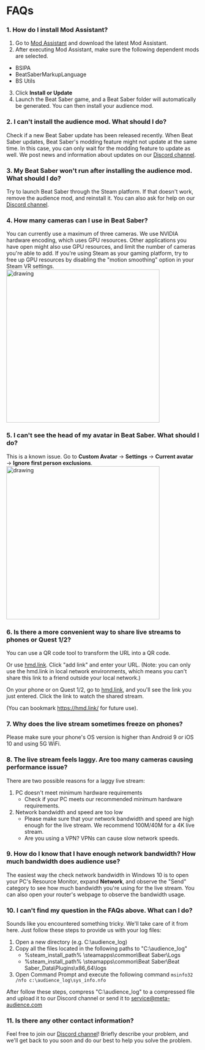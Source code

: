 # FAQs


### 1. How do I install Mod Assistant?
1. Go to [Mod Assistant](https://github.com/Assistant/ModAssistant/releases/tag/v1.1.28) and download the latest Mod Assistant.
2. After executing Mod Assistant, make sure the following dependent mods are selected.
* BSIPA
* BeatSaberMarkupLanguage
* BS Utils 
3. Click **Install or Update**
4. Launch the Beat Saber game, and a Beat Saber folder will automatically be generated. You can then install your audience mod.

### 2. I can't install the audience mod. What should I do?
Check if a new Beat Saber update has been released recently. When Beat Saber updates, Beat Saber's modding feature might not update at the same time. In this case, you can only wait for the modding feature to update as well. We post news and information about updates on our [Discord channel](https://discord.com/invite/T2aKHMGbU2).
  
### 3. My Beat Saber won't run after installing the audience mod. What should I do?
Try to launch Beat Saber through the Steam platform. If that doesn't work, remove the audience mod, and reinstall it. You can also ask for help on our [Discord channel](https://discord.com/invite/T2aKHMGbU2).

### 4. How many cameras can I use in Beat Saber?
You can currently use a maximum of three cameras. We use NVIDIA hardware encoding, which uses GPU resources. Other applications you have open might also use GPU resources, and limit the number of cameras you're able to add. If you're using Steam as your gaming platform, try to free up GPU resources by disabling the "motion smoothing" option in your Steam VR settings.
<img src="https://imgur.com/fjA2PxY.jpg" alt="drawing" width="400"/>

### 5. I can't see the head of my avatar in Beat Saber. What should I do?
This is a known issue. Go to **Custom Avatar** → **Settings** → **Current avatar** → **Ignore first person exclusions**.
<img src="https://imgur.com/Al5D8Ow.jpg" alt="drawing" width="400"/>
  
### 6. Is there a more convenient way to share live streams to phones or Quest 1/2?
You can use a QR code tool to transform the URL into a QR code. 

Or use [hmd.link](https://hmd.link/). Click "add link" and enter your URL. (Note: you can only use the hmd.link in local network environments, which means you can't share this link to a friend outside your local network.)

On your phone or on Quest 1/2, go to [hmd.link](https://hmd.link/), and you'll see the link you just entered. Click the link to watch the shared stream.

(You can bookmark https://hmd.link/ for future use).

### 7. Why does the live stream sometimes freeze on phones?
Please make sure your phone's OS version is higher than Android 9 or iOS 10 and using 5G WiFi. 

### 8. The live stream feels laggy. Are too many cameras causing performance issue?
There are two possible reasons for a laggy live stream:

1. PC doesn't meet minimum hardware requirements
    - Check if your PC meets our recommended minimum hardware requirements.
2. Network bandwidth and speed are too low
    - Please make sure that your network bandwidth and speed are high enough for the live stream. We recommend 100M/40M for a 4K live stream.
    - Are you using a VPN? VPNs can cause slow network speeds.

### 9. How do I know that I have enough network bandwidth? How much bandwidth does audience use?
The easiest way the check network bandwidth in Windows 10 is to open your PC's Resource Monitor, expand **Network**, and observe the "Send" category to see how much bandwidth you're using for the live stream. You can also open your router's webpage to observe the bandwidth usage.

### 10. I can't find my question in the FAQs above. What can I do?
Sounds like you encountered something tricky. We'll take care of it from here. Just follow these steps to provide us with your log files:

1. Open a new directory (e.g. C:\audience_log)
1. Copy all the files located in the following paths to "C:\audience_log"
    * %steam_install_path% \steamapps\common\Beat Saber\Logs
    * %steam_install_path% \steamapps\common\Beat Saber\Beat Saber_Data\Plugins\x86_64\logs
3. Open Command Prompt and execute the following command
`msinfo32 /nfo c:\audience_log\sys_info.nfo`

After follow these steps, compress "C:\audience_log" to a compressed file and upload it to our Discord channel or send it to service@meta-audience.com

### 11. Is there any other contact information?
Feel free to join our [Discord channel](https://discord.com/invite/T2aKHMGbU2)! Briefly describe your problem, and we'll get back to you soon and do our best to help you solve the problem.
